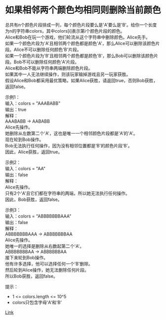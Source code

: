 <h1>如果相邻两个颜色均相同则删除当前颜色</h1>

总共有n个颜色片段排成一列，每个颜色片段要么是'A'要么是'B'。给你一个长度为n的字符串colors，其中colors[i]表示第i个颜色片段的颜色。</br>
Alice和Bob在玩一个游戏，他们轮流从这个字符串中删除颜色。Alice先手。</br>
如果一个颜色片段为'A'且相邻两个颜色都是颜色'A'，那么Alice可以删除该颜色片段。Alice不可以删除任何颜色'B'片段。</br>
如果一个颜色片段为'B'且相邻两个颜色都是颜色'B'，那么Bob可以删除该颜色片段。Bob不可以删除任何颜色'A'片段。</br>
Alice和Bob不能从字符串两端删除颜色片段。</br>
如果其中一人无法继续操作，则该玩家输掉游戏且另一玩家获胜。</br>
假设Alice和Bob都采用最优策略，如果Alice获胜，请返回true，否则Bob获胜，返回false。</br>

示例1：</br>
输入：colors = "AAABABB"</br>
输出：true</br>
解释：</br>
AAABABB -> AABABB</br>
Alice先操作。</br>
她删除从左数第二个'A'，这也是唯一一个相邻颜色片段都是'A'的'A'。</br>
现在轮到Bob操作。</br>
Bob无法执行任何操作，因为没有相邻位置都是'B'的颜色片段'B'。</br>
因此，Alice获胜，返回true。</br>

示例2：</br>
输入：colors = "AA"</br>
输出：false</br>
解释：</br>
Alice先操作。</br>
只有2个'A'且它们都在字符串的两端，所以她无法执行任何操作。</br>
因此，Bob获胜，返回false。</br>

示例3：</br>
输入：colors = "ABBBBBBBAAA"</br>
输出：false</br>
解释：</br>
ABBBBBBBAAA -> ABBBBBBBAA</br>
Alice先操作。</br>
她唯一的选择是删除从右数起第二个'A'。</br>
ABBBBBBBAA -> ABBBBBBAA</br>
接下来轮到Bob操作。</br>
他有许多选择，他可以选择任何一个'B'删除。</br>
然后轮到Alice操作，她无法删除任何片段。</br>
所以Bob获胜，返回false。</br>

提示：
- 1 <= colors.length <= 10^5
- colors只包含字母'A'和'B'

[Link](https://leetcode-cn.com/problems/remove-colored-pieces-if-both-neighbors-are-the-same-color/)